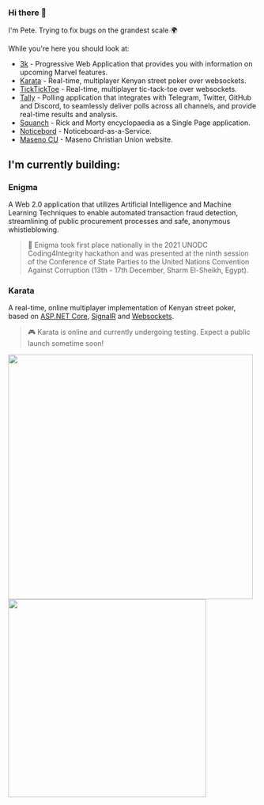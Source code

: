 ### Hi there 👋

I'm Pete. Trying to fix bugs on the grandest scale 🌍

While you're here you should look at:
- [3k](https://3k.netlify.app) - Progressive Web Application that provides you with information on upcoming Marvel features.
- [Karata](https://karatagame.herokuapp.com) - Real-time, multiplayer Kenyan street poker over websockets.
- [TickTickToe](https://github.com/sixpeteunder/tickticktoe) - Real-time, multiplayer tic-tack-toe over websockets.
- [Tally](https://github.com/sixpeteunder/tally) - Polling application that integrates with Telegram, Twitter, GitHub and Discord, to seamlessly deliver polls across all channels, and provide real-time results and analysis.
- [Squanch](https://squanch.netlify.app) - Rick and Morty encyclopaedia as a Single Page application.
- [Noticebord](https://noticebord.herokuapp.com) - Noticeboard-as-a-Service.
- [Maseno CU](https://masenocu.org) - Maseno Christian Union website.

## I'm currently building:

### Enigma  

A Web 2.0 application that utilizes Artificial Intelligence and Machine Learning Techniques to enable automated transaction fraud detection, streamlining of public procurement processes and safe, anonymous whistleblowing.

> 🥇 Enigma took first place nationally in the 2021 UNODC Coding4Integrity hackathon and was presented at the ninth session of the Conference of State Parties to the United Nations Convention Against Corruption (13th - 17th December, Sharm El-Sheikh, Egypt).

### Karata

A real-time, online multiplayer implementation of Kenyan street poker, based on [ASP.NET Core](https://asp.net), [SignalR](https://signalr.net) and [Websockets](https://developer.mozilla.org/en-US/docs/Web/API/WebSockets_API).

> 🎮 Karata is online and currently undergoing testing. Expect a public launch sometime soon!

<p>
  <img width="495px" align="left" src="https://github-readme-stats.vercel.app/api?username=sixpeteunder&theme=gotham&count_private=true&show_icons=true" />
  <img width="400px" align="left" src="https://github-readme-stats.vercel.app/api/top-langs/?username=sixpeteunder&theme=gotham&hide=css,html&layout=compact" />
</p>
